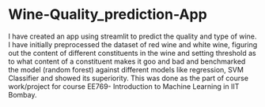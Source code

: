 # Wine-Quality_prediction-App
I have created an app using streamlit to predict the quality and type of wine. I have initially preprocessed the dataset of red wine and white wine, figuring out the content of different constituents in the wine and setting threshold as to what content of a constituent makes it goo and bad and benchmarked the model (random forest) against different models like regression, SVM Classifier and showed its superiority. This was done as the part of course work/project for course EE769- Introduction to Machine Learning in IIT Bombay.
